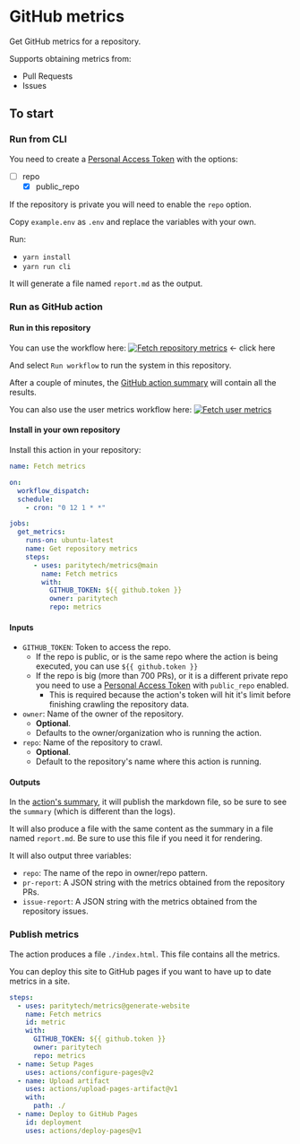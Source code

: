 # GitHub metrics

Get GitHub metrics for a repository.

Supports obtaining metrics from:

- Pull Requests
- Issues

## To start

### Run from CLI

You need to create a [Personal Access Token](https://docs.github.com/en/authentication/keeping-your-account-and-data-secure/managing-your-personal-access-tokens) with the options:
- [ ] repo
  - [x] public_repo

If the repository is private you will need to enable the `repo` option.

Copy `example.env` as `.env` and replace the variables with your own.

Run:

- `yarn install`
- `yarn run cli`

It will generate a file named `report.md` as the output.

### Run as GitHub action

#### Run in this repository

You can use the workflow here: [![Fetch repository metrics](https://github.com/paritytech/metrics/actions/workflows/generate-repo-metrics.yml/badge.svg)](https://github.com/paritytech/metrics/actions/workflows/generate-repo-metrics.yml) <- click here

And select `Run workflow` to run the system in this repository.

After a couple of minutes, the [GitHub action summary](https://github.blog/2022-05-09-supercharging-github-actions-with-job-summaries/) will contain all the results.

You can also use the user metrics workflow here: [![Fetch user metrics](https://github.com/paritytech/metrics/actions/workflows/generate-user-metrics.yml/badge.svg)](https://github.com/paritytech/metrics/actions/workflows/generate-user-metrics.yml)

#### Install in your own repository

Install this action in your repository:

```yml
name: Fetch metrics

on:
  workflow_dispatch:
  schedule:
    - cron: "0 12 1 * *"

jobs:
  get_metrics:
    runs-on: ubuntu-latest
    name: Get repository metrics
    steps:
      - uses: paritytech/metrics@main
        name: Fetch metrics
        with:
          GITHUB_TOKEN: ${{ github.token }}
          owner: paritytech
          repo: metrics
```

#### Inputs

- `GITHUB_TOKEN`: Token to access the repo.
  - If the repo is public, or is the same repo where the action is being executed, you can use `${{ github.token }}`
  - If the repo is big (more than 700 PRs), or it is a different private repo you need to use a [Personal Access Token](https://github.com/settings/tokens) with `public_repo` enabled.
    - This is required because the action's token will hit it's limit before finishing crawling the repository data.
- `owner`: Name of the owner of the repository.
  - **Optional**.
  - Defaults to the owner/organization who is running the action.
- `repo`: Name of the repository to crawl.
  - **Optional**.
  - Default to the repository's name where this action is running.

#### Outputs

In the [action's summary](https://github.blog/2022-05-09-supercharging-github-actions-with-job-summaries/), it will publish the markdown file, so be sure to see the `summary` (which is different than the logs).

It will also produce a file with the same content as the summary in a file named `report.md`. Be sure to use this file if you need it for rendering.

It will also output three variables:

- `repo`: The name of the repo in owner/repo pattern.
- `pr-report`: A JSON string with the metrics obtained from the repository PRs.
- `issue-report`: A JSON string with the metrics obtained from the repository issues.

### Publish metrics

The action produces a file `./index.html`. This file contains all the metrics.

You can deploy this site to GitHub pages if you want to have up to date metrics in a site.

```yml
steps:
  - uses: paritytech/metrics@generate-website
    name: Fetch metrics
    id: metric
    with:
      GITHUB_TOKEN: ${{ github.token }}
      owner: paritytech
      repo: metrics
  - name: Setup Pages
    uses: actions/configure-pages@v2
  - name: Upload artifact
    uses: actions/upload-pages-artifact@v1
    with:
      path: ./
  - name: Deploy to GitHub Pages
    id: deployment
    uses: actions/deploy-pages@v1
```
